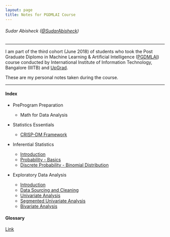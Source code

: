 ```yaml
---
layout: page
title: Notes for PGDMLAI Course
---
```


###### Sudar Abisheck ([@SudarAbisheck](https://twitter.com/SudarAbisheck))
---

I am part of the third cohort (June 2018) of students who took the Post Graduate Diplomo in Machine Learning & Artificial Intelligence ([PGDMLAI](https://upgrad.com/machine-learning-and-artificial-intelligence/)) course conducted by International Institute of Information Technology, Bangalore (IIITB) and [UpGrad](http://www.upgrad.com).

These are my personal notes taken during the course. 

---
#### Index

- PreProgram Preparation
    * Math for Data Analysis

- Statistics Essentials
    * [CRISP-DM Framework]({{site.url}}/pgdmlai-notes/statistics-essentials/crisp-dm/)

- Inferential Statistics
    * [Introduction]({{site.url}}/pgdmlai-notes/inferential-statistics/)
    * [Probability - Basics]({{site.url}}/pgdmlai-notes/inferential-statistics/basic-probability/)
    * [Discrete Probability - Binomial Distribution]({{site.url}}/pgdmlai-notes/inferential-statistics/discrete-probability/)

- Exploratory Data Analysis
    * [Introduction]({{site.url}}/pgdmlai-notes/eda/)
    * [Data Sourcing and Cleaning](./eda/data-sourcing-and-cleaning/)
    * [Univariate Analysis](./eda/univariate-analysis)
    * [Segmented Univariate Analysis](./eda/segmented-univariate)
    * [Bivariate Analysis](./eda/bivariate-analysis)

#### Glossary

[Link]({{site.url}}/pgdmlai-notes/glossary/)
